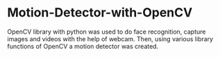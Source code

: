 # Motion-Detector-with-OpenCV
OpenCV library with python was used to do face recognition, capture images and videos with the help of webcam. Then, using various library functions of OpenCV a motion detector was created.
